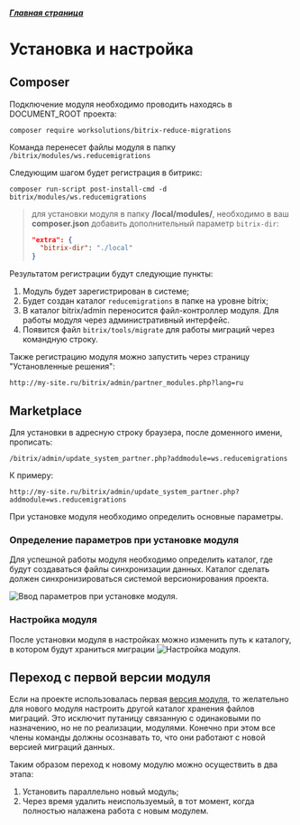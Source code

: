 ##### [Главная страница](../README.md)

# Установка и настройка

## Composer

Подключение модуля необходимо проводить находясь в DOCUMENT_ROOT проекта:

```
composer require worksolutions/bitrix-reduce-migrations
```
Команда перенесет файлы модуля в папку `/bitrix/modules/ws.reducemigrations`

Следующим шагом будет регистрация в битрикс:
```
composer run-script post-install-cmd -d bitrix/modules/ws.reducemigrations
```

> для установки модуля в папку **/local/modules/**, необходимо в ваш **composer.json** добавить 
> дополнительный параметр `bitrix-dir`:
> ```json
> "extra": {
>   "bitrix-dir": "./local"
> }
> ```

Результатом регистрации будут следующие пункты:
1. Модуль будет зарегистрирован в системе;
2. Будет создан каталог ```reducemigrations``` в папке на уровне bitrix;
3. В каталог bitrix/admin переносится файл-контроллер модуля. Для работы модуля через административный интерфейс.
4. Появится файл ```bitrix/tools/migrate``` для работы миграций через командную строку.

Также регистрацию модуля можно запустить через страницу "Установленные решения":
```
http://my-site.ru/bitrix/admin/partner_modules.php?lang=ru
```

## Marketplace

Для установки в адресную строку браузера, после доменного имени, прописать:
```
/bitrix/admin/update_system_partner.php?addmodule=ws.reducemigrations
```

К примеру:
```
http://my-site.ru/bitrix/admin/update_system_partner.php?addmodule=ws.reducemigrations
```

При установке модуля необходимо определить основные параметры.

### Определение параметров при установке модуля

Для успешной работы модуля необходимо определить каталог, где будут создаваться файлы синхронизации данных.
Каталог сделать должен синхронизироваться системой версионирования проекта.

![Ввод параметров при установке модуля.](img/install_market.jpg)

### Настройка модуля

После установки модуля в настройках можно изменить путь к каталогу, в котором будут храниться миграции
![Настройка модуля.](img/settings_page.jpg)

## Переход с первой версии модуля

Если на проекте использовалась первая [версия модуля](https://github.com/worksolutions/bitrix-module-migrations), то желательно для нового модуля настроить другой каталог хранения файлов миграций. Это исключит путаницу связанную с одинаковыми по назначению, но не по реализации, модулями. Конечно при этом все члены команды должны осознавать то, что они работают с новой версией миграций данных.

Таким образом переход к новому модулю можно осуществить в два этапа:

1. Установить параллельно новый модуль;
2. Через время удалить неиспользуемый, в тот момент, когда полностью налажена работа с новым модулем.
